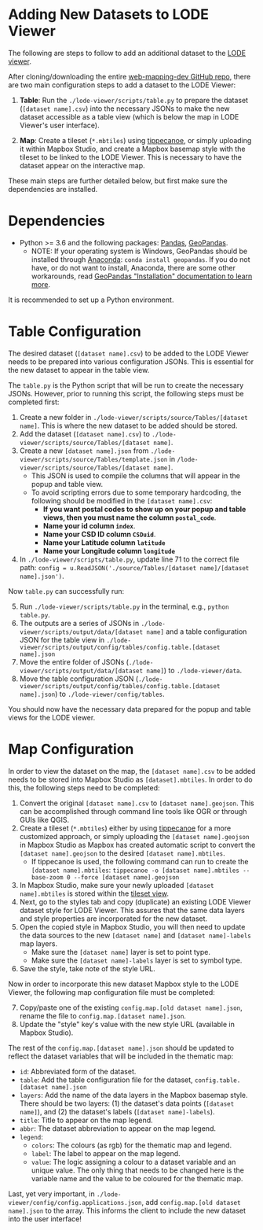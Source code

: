 # Adding New Datasets to LODE Viewer

The following are steps to follow to add an additional dataset to the [LODE viewer](https://www150.statcan.gc.ca/n1/pub/71-607-x/71-607-x2020014-eng.htm). 

After cloning/downloading the entire [web-mapping-dev GitHub repo](https://github.com/CSBP-CPSE/web-mapping-dev), there are two main configuration steps to add a dataset to the LODE Viewer: 

1. **Table**: Run the `./lode-viewer/scripts/table.py` to prepare the dataset (`[dataset name].csv`) into the necessary JSONs to make the new dataset accessible as a table view (which is below the map in LODE Viewer's user interface).

2. **Map**: Create a tileset (`*.mbtiles`) using [tippecanoe](https://github.com/mapbox/tippecanoe), or simply uploading it within Mapbox Studio, and create a Mapbox basemap style with the tileset to be linked to the LODE Viewer. This is necessary to have the dataset appear on the interactive map.

These main steps are further detailed below, but first make sure the dependencies are installed.

# Dependencies 

- Python >= 3.6 and the following packages: [Pandas](https://pypi.org/project/pandas/), [GeoPandas](https://pypi.org/project/geopandas/). 
  - NOTE: If your operating system is Windows, GeoPandas should be installed through [Anaconda](https://docs.anaconda.com/anaconda/install/): `conda install geopandas`. If you do not have, or do not want to install, Anaconda, there are some other workarounds, read [GeoPandas "Installation" documentation to learn more](https://geopandas.org/install.html).
  
It is recommended to set up a Python environment. 

# Table Configuration

The desired dataset (`[dataset name].csv`) to be added to the LODE Viewer needs to be prepared into various configuration JSONs. This is essential for the new dataset to appear in the table view.

The `table.py` is the Python script that will be run to create the necessary JSONs. However, prior to running this script, the following steps must be completed first:

1. Create a new folder in `./lode-viewer/scripts/source/Tables/[dataset name]`. This is where the new dataset to be added should be stored.
2. Add the dataset (`[dataset name].csv`) to `./lode-viewer/scripts/source/Tables/[dataset name]`.
3. Create a new `[dataset name].json` from `./lode-viewer/scripts/source/Tables/template.json` in `/lode-viewer/scripts/source/Tables/[dataset name]`.
   - This JSON is used to compile the columns that will appear in the popup and table view.
   - To avoid scripting errors due to some temporary hardcoding, the following should be modified in the `[dataset name].csv`: 
     - **If you want postal codes to show up on your popup and table views, then you must name the column `postal_code`**.
     - **Name your id column `index`**.
     - **Name your CSD ID column `CSDuid`**.
     - **Name your Latitude column `latitude`**
     - **Name your Longitude column `longitude`**
4. In `./lode-viewer/scripts/table.py`, update line 71 to the correct file path: `config = u.ReadJSON('./source/Tables/[dataset name]/[dataset name].json')`.

Now `table.py` can successfully run:

5. Run `./lode-viewer/scripts/table.py` in the terminal, e.g., `python table.py`.
6. The outputs are a series of JSONs in `./lode-viewer/scripts/output/data/[dataset name]` and a table configuration JSON for the table view in `./lode-viewer/scripts/output/config/tables/config.table.[dataset name].json`
7. Move the entire folder of JSONs (`./lode-viewer/scripts/output/data/[dataset name]`) to `./lode-viewer/data`.
8. Move the table configuration JSON (`./lode-viewer/scripts/output/config/tables/config.table.[dataset name].json`) to `./lode-viewer/config/tables`. 

You should now have the necessary data prepared for the popup and table views for the LODE viewer.

# Map Configuration

In order to view the dataset on the map, the `[dataset name].csv` to  be added needs to be stored into Mapbox Studio as `[dataset].mbtiles`. In order to do this, the following steps need to be completed:

1. Convert the original `[dataset name].csv` to `[dataset name].geojson`. This can be accomplished through command line tools like OGR or through GUIs like QGIS.
2. Create a tileset (`*.mbtiles`) either by using [tippecanoe](https://github.com/mapbox/tippecanoe) for a more customized approach, or simply uploading the `[dataset name].geojson` in Mapbox Studio as Mapbox has created automatic script to convert the `[dataset name].geojson` to the desired `[dataset name].mbtiles`.
    - If tippecanoe is used, the following command can run to create the `[dataset name].mbtiles`: `tippecanoe -o [dataset name].mbtiles --base-zoom 0 --force [dataset name].geojson`
3. In Mapbox Studio, make sure your newly uploaded `[dataset name].mbtiles` is stored within the [tileset view](https://studio.mapbox.com/tilesets/).
4. Next, go to the styles tab and copy (duplicate) an existing LODE Viewer dataset style for LODE Viewer. This assures that the same data layers and style properties are incorporated for the new dataset.
5. Open the copied style in Mapbox Studio, you will then need to update the data sources to the new `[dataset name]` and `[dataset name]-labels` map layers.
    - Make sure the `[dataset name]` layer is set to point type.
    - Make sure the `[dataset name]-labels` layer is set to symbol type.
6. Save the style, take note of the style URL.
   
Now in order to incorporate this new dataset Mapbox style to the LODE Viewer, the following map configuration file must be completed:

7. Copy/paste one of the existing `config.map.[old dataset name].json`, rename the file to `config.map.[dataset name].json`.
8. Update the "style" key's value with the new style URL (available in Mapbox Studio).

The rest of the `config.map.[dataset name].json` should be updated to reflect the dataset variables that will be included in the thematic map:
 - `id`: Abbreviated form of the dataset.
 - `table`: Add the table configuration file for the dataset, `config.table.[dataset name].json`
 - `layers`: Add the name of the data layers in the Mapbox basemap style. There should be two layers: (1) the dataset's data points (`[dataset name]`), and (2) the dataset's labels (`[dataset name]-labels`).
 - `title`: Title to appear on the map legend.
 - `abbr`: The dataset abbreviation to appear on the map legend.
 - `legend`: 
      - `colors`: The colours (as rgb) for the thematic map and legend.
      - `label`: The label to appear on the map legend.
      - `value`: The logic assigning a colour to a dataset variable and an unique value. The only thing that needs to be changed here is the variable name and the value to be coloured for the thematic map.

Last, yet very important, in `./lode-viewer/config/config.applications.json`, add `config.map.[old dataset name].json` to the array. This informs the client to include the new dataset into the user interface!

